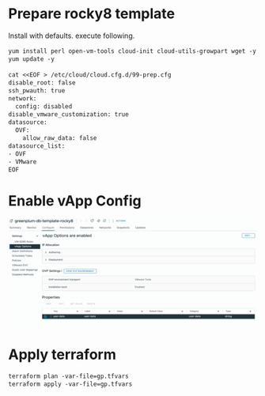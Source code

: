 # Prepare rocky8 template

Install with defaults. execute following.

```
yum install perl open-vm-tools cloud-init cloud-utils-growpart wget -y
yum update -y

cat <<EOF > /etc/cloud/cloud.cfg.d/99-prep.cfg
disable_root: false
ssh_pwauth: true
network:
  config: disabled
disable_vmware_customization: true
datasource:
  OVF:
    allow_raw_data: false
datasource_list:
- OVF
- VMware
EOF
```

# Enable vApp Config

![img.png](img.png)

# Apply terraform
```
terraform plan -var-file=gp.tfvars
terraform apply -var-file=gp.tfvars
```

